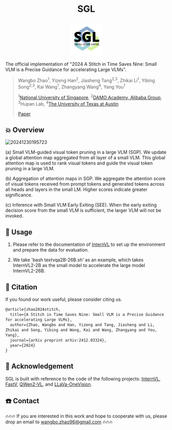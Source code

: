 <h1 align="center"> <p>SGL</p></h1>

<p align="center">
  <picture>
    <img width="20%" alt="SGL" src="./logo.png">
  </picture>
</p>




The official implementation of "2024 A Stitch in Time Saves Nine: Small VLM is a Precise Guidance for accelerating Large VLMs".

> Wangbo Zhao<sup>1</sup>, Yizeng Han<sup>2</sup>,  Jiasheng Tang<sup>2,3</sup>, Zhikai Li<sup>1</sup>, Yibing Song<sup>2,3</sup>, Kai Wang<sup>1</sup>, Zhangyang Wang<sup>4</sup>, Yang You<sup>1</sup>
>
> <sup>1</sup>[National University of Singapore](https://www.nus.edu.sg/), <sup>2</sup>[DAMO Academy, Alibaba Group](https://damo.alibaba.com/?language=zh), <sup>3</sup>Hupan Lab, <sup>4</sup>[The University of Texas at Austin](https://www.tsinghua.edu.cn/)
>
>  [Paper](https://arxiv.org/abs/2412.03324)

## 💥 Overview
![20241230195723](https://github.com/user-attachments/assets/e244efd4-4136-4402-856f-95e87e33d408)

(a) Small VLM-guided visual token pruning in a large VLM (SGP). We update a global attention map aggregated from all layer of a small VLM. This global attention map is used to rank visual tokens and guide the visual token pruning in a large VLM. 

(b) Aggregation of attention maps in SGP. We aggregate the attention score of visual tokens received from prompt tokens and generated tokens across all heads and layers in the small LM. Higher scores indicate greater significance. 

(c) Inference with Small VLM Early Exiting (SEE). When the early exiting decision score from the small VLM is sufficient, the larger VLM will not be invoked.

## 🔨 Usage


1. Please refer to the documentation of [InternVL](https://github.com/OpenGVLab/InternVL) to set up the environment and prepare the data for evaluation.

2. We take 'bash textvqa2B-26B.sh' as an example, which takes InternVL2-2B as the small model to accelerate the large model InternVL2-26B.








## 🤔 Citation
If you found our work useful, please consider citing us.
```
@article{zhao2024stitch,
  title={A Stitch in Time Saves Nine: Small VLM is a Precise Guidance for accelerating Large VLMs},
  author={Zhao, Wangbo and Han, Yizeng and Tang, Jiasheng and Li, Zhikai and Song, Yibing and Wang, Kai and Wang, Zhangyang and You, Yang},
  journal={arXiv preprint arXiv:2412.03324},
  year={2024}
}
```

## 🙏 Acknowledgement
SGL is built with reference to the code of the following projects: [InternVL](https://github.com/OpenGVLab/InternVL), [FastV](https://github.com/pkunlp-icler/FastV), [QWen2-VL](https://github.com/QwenLM/Qwen2-VL), and [LLaVa-OneVision](https://llava-vl.github.io/blog/2024-08-05-llava-onevision/).

## ☎️ Contact
🔥🔥🔥 If you are interested in this work and hope to cooperate with us, please drop an email to wangbo.zhao96@gmail.com 🔥🔥🔥

